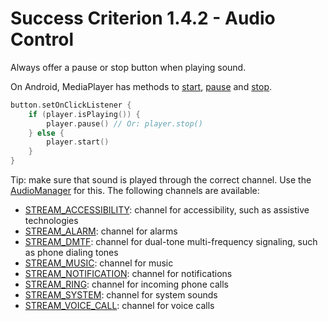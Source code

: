 # Success Criterion 1.4.2 - Audio Control

Always offer a pause or stop button when playing sound.

On Android, MediaPlayer has methods to [start](https://developer.android.com/reference/android/media/MediaPlayer#start()), [pause](https://developer.android.com/reference/android/media/MediaPlayer#pause()) and [stop](https://developer.android.com/reference/android/media/MediaPlayer#stop()).

```kotlin
button.setOnClickListener {
    if (player.isPlaying()) {
        player.pause() // Or: player.stop()
    } else {
        player.start()
    }
}
```

Tip: make sure that sound is played through the correct channel. Use the [AudioManager](https://developer.android.com/reference/android/media/AudioManager) for this. The following channels are available:

- [STREAM_ACCESSIBILITY](https://developer.android.com/reference/android/media/AudioManager#STREAM_ACCESSIBILITY): channel for accessibility, such as assistive technologies
- [STREAM_ALARM](https://developer.android.com/reference/android/media/AudioManager#STREAM_ALARM): channel for alarms
- [STREAM_DMTF](https://developer.android.com/reference/android/media/AudioManager#STREAM_DTMF): channel for dual-tone multi-frequency signaling, such as phone dialing tones
- [STREAM_MUSIC](https://developer.android.com/reference/android/media/AudioManager#STREAM_MUSIC): channel for music
- [STREAM_NOTIFICATION](https://developer.android.com/reference/android/media/AudioManager#STREAM_NOTIFICATION): channel for notifications
- [STREAM_RING](https://developer.android.com/reference/android/media/AudioManager#STREAM_RING): channel for incoming phone calls
- [STREAM_SYSTEM](https://developer.android.com/reference/android/media/AudioManager#STREAM_SYSTEM): channel for system sounds
- [STREAM_VOICE_CALL](https://developer.android.com/reference/android/media/AudioManager#STREAM_VOICE_CALL): channel for voice calls
